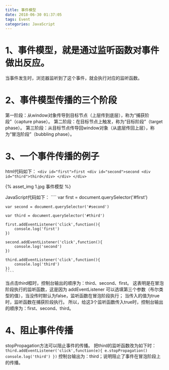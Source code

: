 ```yaml
---
title: 事件模型
date: 2018-06-30 01:37:05
tags: Event
categories: JavaScript
---
```



# 1、事件模型，就是通过监听函数对事件做出反应。
当事件发生时，浏览器监听到了这个事件，就会执行对应的监听函数。

# 2、事件模型传播的三个阶段
第一阶段：从window对象传导到目标节点（上层传到底层），称为“捕获阶段”（capture phase）。
第二阶段：在目标节点上触发，称为“目标阶段”（target phase）。
第三阶段：从目标节点传导回window对象（从底层传回上层），称为“冒泡阶段”（bubbling phase）。

# 3、一个事件传播的例子
<!-- more -->
html代码如下：
    ````
    <div id="first">first
        <div id="second">second
            <div id="third">third</div>
        </div>
    </div>
    ````

{% asset_img 1.jpg 事件模型 %}

JavaScript代码如下：
    ````
    var first = document.querySelector('#first')

    var second = document.querySelector('#second')

    var third = document.querySelector('#third')

    first.addEventListener('click',function(){
        console.log('first')
    })

    second.addEventListener('click',function(){
        console.log('second')
    })

    third.addEventListener('click',function(){
        console.log('third')
    })
    ````
当点击third框时，控制台输出的顺序为：third、second、first。
这表明是在冒泡阶段执行的监听函数，这是因为 addEventListener 
可以选填第三个参数（布尔类型的值），当没传时默认为false，监听函数在冒泡阶段执行；
当传入的值为true时，监听函数在捕获阶段执行。
所以，给这3个监听函数传入true时，控制台输出的顺序为：first、second、third。

# 4、阻止事件传播
stopPropagation方法可以阻止事件的传播。
把third的监听函数改为如下时：
    ````
    third.addEventListener('click',function(e){
        e.stopPropagation()
        console.log('third')
    })
    ````
控制台输出为：third；说明阻止了事件在冒泡阶段上的传播。
